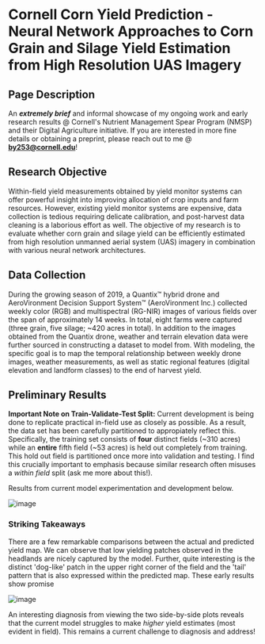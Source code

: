 # Cornell Corn Yield Prediction - Neural Network Approaches to Corn Grain and Silage Yield Estimation from High Resolution UAS Imagery

## Page Description ##
An **_extremely brief_** and informal showcase of my ongoing work and early research results @ Cornell's Nutrient Management Spear Program (NMSP) and their Digital Agriculture initiative. If you are interested in more fine details or obtaining a preprint, please reach out to me @ **by253@cornell.edu**! 

## Research Objective ##
Within-field yield measurements obtained by yield monitor systems can offer powerful insight into improving allocation of crop inputs and farm resources. However, existing yield monitor systems are expensive, data collection is tedious requiring delicate calibration, and post-harvest data cleaning is a laborious effort as well. The objective of my research is to evaluate whether corn grain and silage yield can be efficiently estimated from high resolution unmanned aerial system (UAS) imagery in combination with various neural network architectures. 
  
## Data Collection ##
During the growing season of 2019, a Quantix™ hybrid drone and AeroVironment Decision Support System™ (AeroVironment Inc.) collected weekly color (RGB) and multispectral
(RG-NIR) images of various fields over the span of approximately 14 weeks. In total, eight farms were captured (three grain, five silage; ~420 acres in total). In addition to the images obtained from the Quantix drone, weather and terrain elevation data were further sourced in constructing a dataset to model from. With modeling, the specific goal is to map the temporal relationship between weekly drone images, weather measurements, as well as static regional features (digital elevation and landform classes) to the end of harvest yield.

## Preliminary Results ##

**Important Note on Train-Validate-Test Split:** Current development is being done to replicate practical in-field use as closely as possible. As a result, the data set has been carefully partitioned to appropiately reflect this. Specifically, the training set consists of **four** distinct fields (~310 acres) while an **entire** fifth field (~53 acres) is held out completely from training. This hold out field is partitioned once more into validation and testing. I find this crucially important to emphasis because similar research often misuses a _within field_ split (ask me more about this!). 

Results from current model experimentation and development below.

![image](https://user-images.githubusercontent.com/89032804/156907835-c90ca06b-49a2-46c1-92c2-f3637f1e3c3d.png)

### Striking Takeaways ###

There are a few remarkable comparisons between the actual and predicted yield map. We can observe that low yielding patches observed in the headlands are nicely captured by the model. Further, quite interesting is the distinct 'dog-like' patch in the upper right corner of the field and the 'tail' pattern that is also expressed within the predicted map. These early results show promise

![image](https://user-images.githubusercontent.com/89032804/156909536-d822b26f-545f-498f-9d22-5944a7f020fc.png)

An interesting diagnosis from viewing the two side-by-side plots reveals that the current model struggles to make _higher_ yield estimates (most evident in field). This remains a current challenge to diagnosis and address! 
